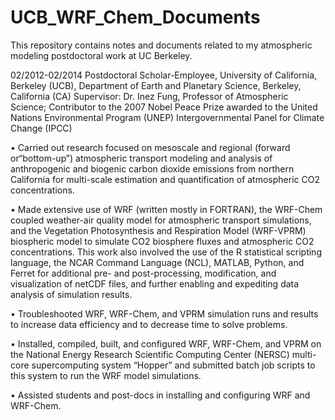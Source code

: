 # UCB_WRF_Chem_Documents
This repository contains notes and documents related to my atmospheric modeling postdoctoral work at UC Berkeley.

02/2012-02/2014
Postdoctoral Scholar-Employee, University of California, Berkeley (UCB), Department of Earth and Planetary Science, 
Berkeley, California (CA)
Supervisor: Dr. Inez Fung, Professor of Atmospheric Science; Contributor to the 2007 Nobel Peace Prize awarded to 
the United Nations Environmental Program (UNEP) Intergovernmental Panel for Climate Change (IPCC)

•	Carried out research focused on mesoscale and regional (forward or“bottom-up”) atmospheric transport modeling and 
analysis of anthropogenic and biogenic carbon dioxide emissions from northern California for multi-scale estimation and 
quantification of atmospheric CO2 concentrations.

•	Made extensive use of WRF (written mostly in FORTRAN), the WRF-Chem coupled weather-air quality model for atmospheric 
transport simulations, and the Vegetation Photosynthesis and Respiration Model (WRF-VPRM) biospheric model to simulate 
CO2 biosphere fluxes and atmospheric CO2 concentrations. This work also involved the use of the R statistical scripting 
language, the NCAR Command Language (NCL), MATLAB, Python, and Ferret for additional pre- and post-processing, 
modification, and visualization of netCDF files, and further enabling and expediting data analysis of simulation results.

•	Troubleshooted WRF, WRF-Chem, and VPRM simulation runs and results to increase data efficiency and to decrease time to
solve problems.

•	Installed, compiled, built, and configured WRF, WRF-Chem, and VPRM on the National Energy Research Scientific Computing
Center (NERSC) multi-core supercomputing system “Hopper” and submitted batch job scripts to this system to run the WRF 
model simulations.

•	Assisted students and post-docs in installing and configuring WRF and WRF-Chem.


